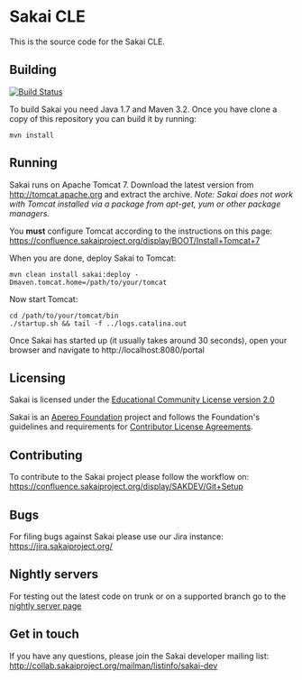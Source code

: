 # Sakai CLE

This is the source code for the Sakai CLE.

## Building

[![Build Status](https://travis-ci.org/sakaiproject/sakai.svg?branch=master)](https://travis-ci.org/sakaiproject/sakai)


To build Sakai you need Java 1.7 and Maven 3.2. Once you have clone a copy of this repository you can
build it by running:
```
mvn install
```

## Running

Sakai runs on Apache Tomcat 7. Download the latest version from http://tomcat.apache.org and extract the archive.
*Note: Sakai does not work with Tomcat installed via a package from apt-get, yum or other package managers.*

You **must** configure Tomcat according to the instructions on this page:
https://confluence.sakaiproject.org/display/BOOT/Install+Tomcat+7

When you are done, deploy Sakai to Tomcat:
```
mvn clean install sakai:deploy -Dmaven.tomcat.home=/path/to/your/tomcat
```

Now start Tomcat:
```
cd /path/to/your/tomcat/bin
./startup.sh && tail -f ../logs.catalina.out
```

Once Sakai has started up (it usually takes around 30 seconds), open your browser and navigate to http://localhost:8080/portal

## Licensing

Sakai is licensed under the [Educational Community License version 2.0](http://opensource.org/licenses/ECL-2.0) 

Sakai is an [Apereo Foundation](http://www.apereo.org) project and follows the Foundation's guidelines and requirements for [Contributor License Agreements](https://www.apereo.org/licensing).

## Contributing

To contribute to the Sakai project please follow the workflow on:
https://confluence.sakaiproject.org/display/SAKDEV/Git+Setup

## Bugs

For filing bugs against Sakai please use our Jira instance: https://jira.sakaiproject.org/

## Nightly servers 
For testing out the latest code on trunk or on a supported branch go to the [nightly server page](https://s3-us-west-2.amazonaws.com/nightly.sakaiproject.org/nightly.html)

## Get in touch

If you have any questions, please join the Sakai developer mailing list: http://collab.sakaiproject.org/mailman/listinfo/sakai-dev
